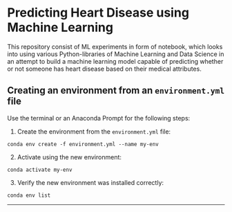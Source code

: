 # Predicting Heart Disease using Machine Learning

This repository consist of ML experiments in form of notebook, which looks into using various Python-libraries of Machine Learning and Data Science in an attempt to build a machine learning model capable of predicting whether or not someone has heart disease based on their medical attributes.

## Creating an environment from an `environment.yml` file

Use the terminal or an Anaconda Prompt for the following steps:

1. Create the environment from the `environment.yml` file:

```
conda env create -f environment.yml --name my-env
```

2. Activate using the new environment:

```
conda activate my-env
```

3. Verify the new environment was installed correctly:

```
conda env list
```

---
